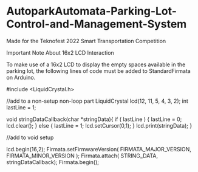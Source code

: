 # AutoparkAutomata-Parking-Lot-Control-and-Management-System

Made for the Teknofest 2022 Smart Transportation Competition


<h>Important Note About 16x2 LCD Interaction</h>

To make use of a 16x2 LCD to display the empty spaces available in the parking lot, the following lines of code must be added to StandardFirmata on Arduino.

#include <LiquidCrystal.h>


//add to a non-setup non-loop part
LiquidCrystal lcd(12, 11, 5, 4, 3, 2);
int lastLine = 1;

void stringDataCallback(char *stringData){
   if ( lastLine ) {
     lastLine = 0;
     lcd.clear();
   } else {
     lastLine = 1;
     lcd.setCursor(0,1);
   }
   lcd.print(stringData);
}

//add to void setup

lcd.begin(16,2);
  Firmata.setFirmwareVersion( FIRMATA_MAJOR_VERSION, FIRMATA_MINOR_VERSION );
  Firmata.attach( STRING_DATA, stringDataCallback);
  Firmata.begin();  


